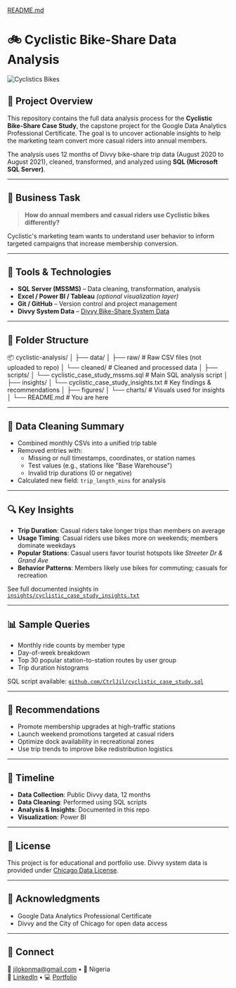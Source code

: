 [README.md](https://github.com/user-attachments/files/21536840/README.md)
# 🚲 Cyclistic Bike-Share Data Analysis

![Cyclistics Bikes](https://i.postimg.cc/R0zBX7Mv/Cyclistic-bikes-rides.png)

## 📌 Project Overview

This repository contains the full data analysis process for the **Cyclistic Bike-Share Case Study**, the capstone project for the Google Data Analytics Professional Certificate. The goal is to uncover actionable insights to help the marketing team convert more casual riders into annual members.

The analysis uses 12 months of Divvy bike-share trip data (August 2020 to August 2021), cleaned, transformed, and analyzed using **SQL (Microsoft SQL Server)**.

---

## 🧩 Business Task

> **How do annual members and casual riders use Cyclistic bikes differently?**

Cyclistic's marketing team wants to understand user behavior to inform targeted campaigns that increase membership conversion.

---

## 🧮 Tools & Technologies

- **SQL Server (MSSMS)** – Data cleaning, transformation, analysis
- **Excel / Power BI / Tableau** *(optional visualization layer)*
- **Git / GitHub** – Version control and project management
- **Divvy System Data** – [Divvy Bike-Share System Data](https://divvybikes.com/system-data)

---

## 📁 Folder Structure


📦 cyclistic-analysis/
│
├── data/
│ ├── raw/ # Raw CSV files (not uploaded to repo)
│ └── cleaned/ # Cleaned and processed data
│
├── scripts/
│ └── cyclistic_case_study_mssms.sql # Main SQL analysis script
│
├── insights/
│ └── cyclistic_case_study_insights.txt # Key findings & recommendations
│
├── figures/
│ └── charts/ # Visuals used for insights
│
└── README.md # You are here




---

## 🧼 Data Cleaning Summary

- Combined monthly CSVs into a unified trip table
- Removed entries with:
  - Missing or null timestamps, coordinates, or station names
  - Test values (e.g., stations like "Base Warehouse")
  - Invalid trip durations (0 or negative)
- Calculated new field: `trip_length_mins` for analysis

---

## 🔍 Key Insights

- **Trip Duration**: Casual riders take longer trips than members on average
- **Usage Timing**: Casual riders use bikes more on weekends; members dominate weekdays
- **Popular Stations**: Casual users favor tourist hotspots like *Streeter Dr & Grand Ave*
- **Behavior Patterns**: Members likely use bikes for commuting; casuals for recreation

See full documented insights in [`insights/cyclistic_case_study_insights.txt`](insights/cyclistic_case_study_insights.txt)

---

## 📊 Sample Queries

- Monthly ride counts by member type
- Day-of-week breakdown
- Top 30 popular station-to-station routes by user group
- Trip duration histograms

SQL script available: [`github.com/CtrlJil/cyclistic_case_study.sql`](cyclistic_case_study.sql)

---

## 🧠 Recommendations

- Promote membership upgrades at high-traffic stations
- Launch weekend promotions targeted at casual riders
- Optimize dock availability in recreational zones
- Use trip trends to improve bike redistribution logistics

---

## 📅 Timeline

- **Data Collection**: Public Divvy data, 12 months
- **Data Cleaning**: Performed using SQL scripts
- **Analysis & Insights**: Documented in this repo
- **Visualization**: Power BI 

---

## 🧾 License

This project is for educational and portfolio use. Divvy system data is provided under [Chicago Data License](https://www.chicago.gov/city/en/narr/foia/data_disclaimer.html).

---

## 🤝 Acknowledgments

- Google Data Analytics Professional Certificate
- Divvy and the City of Chicago for open data access

---

## 🔗 Connect

📧 jilokonma@gmail.com • 📍 Nigeria  
💼 [LinkedIn](https://www.linkedin.com/in/jil-okonma) • 💻 [Portfolio](https://jil-okonma.xyz)  

